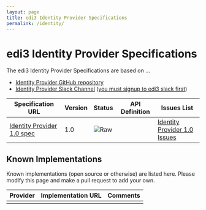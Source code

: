 ```yaml
---
layout: page
title: edi3 Identity Provider Specifications
permalink: /identity/
---
```


# edi3 Identity Provider Specifications

The edi3 Identity Provider Specifications are based on ...

* [Identity Provider GitHub repository](https://github.com/edi3/edi3-identity)
* [Identity Provider Slack Channel](https://edi3.slack.com/messages/spec-identity/) ([you must signup to edi3 slack first](https://chat.edi3.org/))

| Specification URL | Version | Status | API Definition | Issues List |
| ----------------- | ------  | ------ | -------------- | ----------- |
| [Identity Provider 1.0 spec](http://edi3.org/specs/edi3-identity/1.0/) | 1.0 | ![Raw](http://rfc.unprotocols.org/spec:2/COSS/raw.svg) |  |  [Identity Provider 1.0 Issues](https://github.com/edi3/edi3-identity/issues)  |

## Known Implementations

Known implementations (open source or otherwise) are listed here.  Please modify this page and make a pull request to add your own.

|Provider|Implementation URL|Comments|
|--------|------------------|--------|
|  |  |  |

